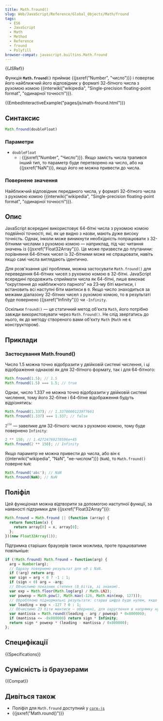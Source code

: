 ```yaml
---
title: Math.fround()
slug: Web/JavaScript/Reference/Global_Objects/Math/fround
tags:
  - ES6
  - JavaScript
  - Math
  - Method
  - Reference
  - fround
  - Polyfill
browser-compat: javascript.builtins.Math.fround
---
```

{{JSRef}}

Функція **`Math.fround()`** приймає {{jsxref("Number", "число")}} і повертає його найближчий його відповідник у форматі 32-бітного числа з рухомою комою {{interwiki("wikipedia", "Single-precision floating-point format", "одинарної точності")}}.

{{EmbedInteractiveExample("pages/js/math-fround.html")}}

## Синтаксис

```js
Math.fround(doubleFloat)
```

### Параметри

- `doubleFloat`
  - : {{jsxref("Number", "Число")}}. Якщо замість числа трапився інший тип, то параметр буде перетворено на число, або на {{jsxref("NaN")}}, якщо його не можна привести до числа.

### Повернене значення

Найближчий відповідник переданого числа, у форматі 32-бітного числа з рухомою комою {{interwiki("wikipedia", "Single-precision floating-point format", "одинарної точності")}}.

## Опис

JavaScript всередині використовує 64-бітні числа з рухомою комою подвійної точності, які, як це видно з назви, мають дуже високу точність. Однак, інколи може виникнути необхідність попрацювати з 32-бітними числами з рухомою комою — наприклад, під час читання значень із {{jsxref("Float32Array")}}. Це може призвести до плутанини: порівняння 64-бітних чисел із 32-бітними може не спрацювати, навіть якщо самі числа виглядають ідентично.

Для розв'язання цієї проблеми, можна застосувати `Math.fround()` для переведення 64-бітних чисел з рухомою комою в 32-бітні. JavaScript всередині продовжить сприймати числа як 64-бітні, лише виконає "округлення до найближчого парного" на 23-му біті мантиси, і встановить всі наступні біти мантиси в `0`. Якщо число знаходиться за межами діапазону 32-бітних чисел з рухомою комою, то в результаті буде повернено {{jsxref("Infinity")}} чи `-Infinity`.

Оскільки `fround()` — це статичний метод об'єкта `Math`, його потрібно завжди використовувати через `Math.fround()`. Не слід звертатись до нього, як до методу створеного вами об'єкту `Math` (`Math` не є конструктором).

## Приклади

### Застосування Math.fround()

Число 1.5 можна точно відобразити у двійковій системі числення, і ці відображення однакові як для 32-бітного формату, так і для 64-бітного:

```js
Math.fround(1.5); // 1.5
Math.fround(1.5) === 1.5; // true
```

Однак, число 1.337 не можна точно відобразити у двійковій системі числення, тому його 32-бітне і 64-бітне відображення будуть відрізнятись:

```js
Math.fround(1.337); // 1.3370000123977661
Math.fround(1.337) === 1.337; // false
```

<math><semantics><msup><mn>2</mn>
<mn>150</mn>
</msup><annotation encoding="TeX">2^150</annotation>
</semantics></math> — завелике для 32-бітного числа з рухомою комою, тому буде повернено `Infinity`:

```js
2 ** 150; // 1.42724769270596e+45
Math.fround(2 ** 150); // Infinity
```

Якщо параметр не можна привести до числа, або він є {{interwiki("wikipedia", "NaN", "не-числом")}} (`NaN`), то `Math.fround()` поверне `NaN`:

```js
Math.fround('abc'); // NaN
Math.fround(NaN); // NaN
```

## Поліфіл

Цей функціонал можна відтворити за допомогою наступної функції, за наявності підтримки для {{jsxref("Float32Array")}}:

```js
Math.fround = Math.fround || (function (array) {
  return function(x) {
    return array[0] = x, array[0];
  };
})(new Float32Array(1));
```

Підтримка старіших браузерів також можлива, проте працюватиме повільніше:

```js
if (!Math.fround) Math.fround = function(arg) {
  arg = Number(arg);
  // Одразу повернемо результат для ±0 і NaN.
  if (!arg) return arg;
  var sign = arg < 0 ? -1 : 1;
  if (sign < 0) arg = -arg;
  // Обчислимо показник степеня (8 бітів, зі знаком).
  var exp = Math.floor(Math.log(arg) / Math.LN2);
  var powexp = Math.pow(2, Math.max(-126, Math.min(exp, 127)));
  // Обробляємо піднормальні результати: старша цифра буде нулем, якщо всі біти показника степеня також нулі.
  var leading = exp < -127 ? 0 : 1;
  // Обчислимо 23 біти мантиси — обернені, для округлення в напрямку нуля.
  var mantissa = Math.round((leading - arg / powexp) * 0x800000);
  if (mantissa <= -0x800000) return sign * Infinity;
  return sign * powexp * (leading - mantissa / 0x800000);
};
```

## Специфікації

{{Specifications}}

## Сумісність із браузерами

{{Compat}}

## Дивіться також

- Поліфіл для `Math.fround` доступний у [`core-js`](https://github.com/zloirock/core-js#ecmascript-math)
- {{jsxref("Math.round()")}}
